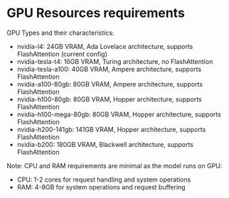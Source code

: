 # GPU Resources requirements

GPU Types and their characteristics:

- nvidia-l4: 24GB VRAM, Ada Lovelace architecture, supports FlashAttention (current config)
- nvidia-tesla-t4: 16GB VRAM, Turing architecture, no FlashAttention
- nvidia-tesla-a100: 40GB VRAM, Ampere architecture, supports FlashAttention
- nvidia-a100-80gb: 80GB VRAM, Ampere architecture, supports FlashAttention
- nvidia-h100-80gb: 80GB VRAM, Hopper architecture, supports FlashAttention
- nvidia-h100-mega-80gb: 80GB VRAM, Hopper architecture, supports FlashAttention
- nvidia-h200-141gb: 141GB VRAM, Hopper architecture, supports FlashAttention
- nvidia-b200: 180GB VRAM, Blackwell architecture, supports FlashAttention

Note: CPU and RAM requirements are minimal as the model runs on GPU:

- CPU: 1-2 cores for request handling and system operations
- RAM: 4-8GB for system operations and request buffering
